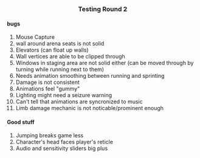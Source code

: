 <h3 align="center">Testing Round 2</h3>
<h4>bugs</h4>
<ol>
<li>Mouse Capture</li>
<li>wall around arena seats is not solid</li>
<li>Elevators (can float up walls)</li>
<li>Wall vertices are able to be clipped through</li>
<li>Windows in staging area are not solid either (can be moved through by turning while running next to them)</li>
<li>Needs animation smoothing between running and sprinting</li>
<li>Damage is not consistent</li>
<li>Animations feel "gummy"</li>
<li>Lighting might need a seizure warning</li>
<li>Can't tell that animations are syncronized to music</li>
<li>Limb damage mechanic is not noticable/prominent enough</li>
</ol>
<h4>Good stuff</h4>
<ol>
<li>Jumping breaks game less</li>
<li>Character's head faces player's reticle</li>
<li>Audio and sensitivity sliders big plus</li>
</ol>